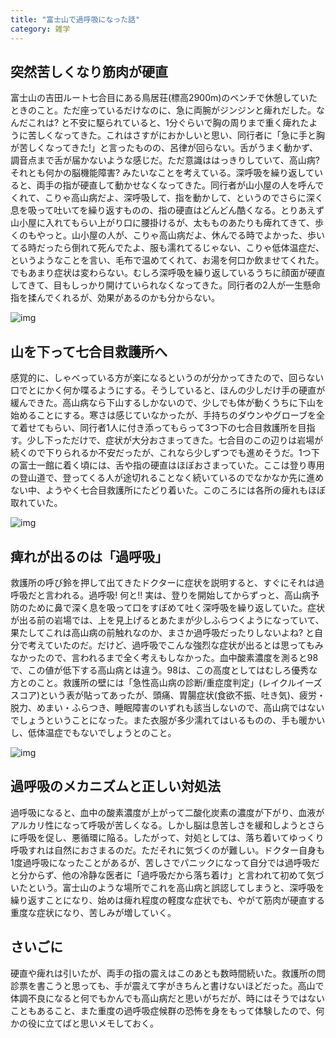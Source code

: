 ```yaml
---
title: "富士山で過呼吸になった話"
category: 雑学
---
```


## 突然苦しくなり筋肉が硬直

富士山の吉田ルート七合目にある鳥居荘(標高2900m)のベンチで休憩していたときのこと。ただ座っているだけなのに、急に両腕がジンジンと痺れだした。なんだこれは? と不安に駆られていると、1分ぐらいで胸の周りまで重く痺れたように苦しくなってきた。これはさすがにおかしいと思い、同行者に「急に手と胸が苦しくなってきた!」と言ったものの、呂律が回らない。舌がうまく動かず、調音点まで舌が届かないような感じだ。ただ意識ははっきりしていて、高山病? それとも何かの脳機能障害? みたいなことを考えている。深呼吸を繰り返していると、両手の指が硬直して動かせなくなってきた。同行者が山小屋の人を呼んでくれて、こりゃ高山病だよ、深呼吸して、指を動かして、というのでさらに深く息を吸って吐いてを繰り返すものの、指の硬直はどんどん酷くなる。とりあえず山小屋に入れてもらい上がり口に腰掛けるが、太もものあたりも痺れてきて、歩くのもやっと。山小屋の人が、こりゃ高山病だよ、休んでる時でよかった、歩いてる時だったら倒れて死んでたよ、服も濡れてるじゃない、こりゃ低体温症だ、というようなことを言い、毛布で温めてくれて、お湯を何口か飲ませてくれた。でもあまり症状は変わらない。むしろ深呼吸を繰り返しているうちに顔面が硬直してきて、目もしっかり開けていられなくなってきた。同行者の2人が一生懸命指を揉んでくれるが、効果があるのかも分からない。

![img](img/20170727-001.jpg)

## 山を下って七合目救護所へ

感覚的に、しゃべっている方が楽になるというのが分かってきたので、回らない口でとにかく何か喋るようにする。そうしていると、ほんの少しだけ手の硬直が緩んできた。高山病なら下山するしかないので、少しでも体が動くうちに下山を始めることにする。寒さは感じていなかったが、手持ちのダウンやグローブを全て着せてもらい、同行者1人に付き添ってもらって3つ下の七合目救護所を目指す。少し下っただけで、症状が大分おさまってきた。七合目のこの辺りは岩場が続くので下りられるか不安だったが、これなら少しずつでも進めそうだ。1つ下の富士一館に着く頃には、舌や指の硬直はほぼおさまっていた。ここは登り専用の登山道で、登ってくる人が途切れることなく続いているのでなかなか先に進めない中、ようやく七合目救護所にたどり着いた。このころには各所の痺れもほぼ取れていた。

![img](img/20170727-002.jpg)

## 痺れが出るのは「過呼吸」

救護所の呼び鈴を押して出てきたドクターに症状を説明すると、すぐにそれは過呼吸だと言われる。過呼吸! 何と!! 実は、登りを開始してからずっと、高山病予防のために鼻で深く息を吸って口をすぼめて吐く深呼吸を繰り返していた。症状が出る前の岩場では、上を見上げるとあたまが少しふらつくようになっていて、果たしてこれは高山病の前触れなのか、まさか過呼吸だったりしないよね? と自分で考えていたのだ。だけど、過呼吸でこんな強烈な症状が出るとは思ってもみなかったので、言われるまで全く考えもしなかった。血中酸素濃度を測ると98で、この値が低下する高山病とは違う。98は、この高度としてはむしろ優秀な方とのこと。救護所の壁には「急性高山病の診断/重症度判定」(レイクルイーズスコア)という表が貼ってあったが、頭痛、胃腸症状(食欲不振、吐き気)、疲労・脱力、めまい・ふらつき、睡眠障害のいずれも該当しないので、高山病ではないでしょうということになった。また衣服が多少濡れてはいるものの、手も暖かいし、低体温症でもないでしょうとのこと。

![img](img/20170727-003.jpg)

## 過呼吸のメカニズムと正しい対処法

過呼吸になると、血中の酸素濃度が上がって二酸化炭素の濃度が下がり、血液がアルカリ性になって呼吸が苦しくなる。しかし脳は息苦しさを緩和しようとさらに呼吸を促し、悪循環に陥る。したがって、対処としては、落ち着いてゆっくり呼吸すれは自然におさまるのだ。ただそれに気づくのが難しい。ドクター自身も1度過呼吸になったことがあるが、苦しさでパニックになって自分では過呼吸だと分からず、他の冷静な医者に「過呼吸だから落ち着け」と言われて初めて気づいたという。富士山のような場所でこれを高山病と誤認してしまうと、深呼吸を繰り返すことになり、始めは痺れ程度の軽度な症状でも、やがて筋肉が硬直する重度な症状になり、苦しみが増していく。

## さいごに

硬直や痺れは引いたが、両手の指の震えはこのあとも数時間続いた。救護所の問診票を書こうと思っても、手が震えて字がきちんと書けないほどだった。高山で体調不良になると何でもかんでも高山病だと思いがちだが、時にはそうではないこともあること、また重度の過呼吸症候群の恐怖を身をもって体験したので、何かの役に立てばと思いメモしておく。
